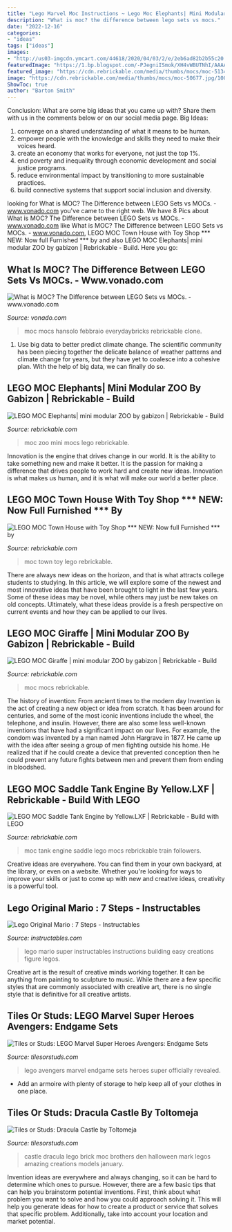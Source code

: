 ```yaml
---
title: "Lego Marvel Moc Instructions ~ Lego Moc Elephants| Mini Modular Zoo By Gabizon"
description: "What is moc? the difference between lego sets vs mocs."
date: "2022-12-16"
categories:
- "ideas"
tags: ["ideas"]
images:
- "http://us03-imgcdn.ymcart.com/44618/2020/04/03/2/e/2eb6ad82b2b55c20.jpg"
featuredImage: "https://1.bp.blogspot.com/-PJegniISmok/XH4vWBUTNhI/AAAAAAAAFm4/YWjStyxT8DA_WM9KrHisUD1_FHwN0q_UACLcBGAs/s1600/76126-2.jpg"
featured_image: "https://cdn.rebrickable.com/media/thumbs/mocs/moc-51348.jpg/1000x800p.jpg"
image: "https://cdn.rebrickable.com/media/thumbs/mocs/moc-50677.jpg/1000x800p.jpg"
ShowToc: true
author: "Barton Smith"
---
```



Conclusion: What are some big ideas that you came up with? Share them with us in the comments below or on our social media page.
Big Ideas:
1. converge on a shared understanding of what it means to be human. 
2. empower people with the knowledge and skills they need to make their voices heard. 
3. create an economy that works for everyone, not just the top 1%. 
4. end poverty and inequality through economic development and social justice programs. 
5. reduce environmental impact by transitioning to more sustainable practices. 
6. build connective systems that support social inclusion and diversity. 

	

		
looking for What is MOC? The Difference between LEGO Sets vs MOCs. - www.vonado.com you've came to the right web. We have 8 Pics about What is MOC? The Difference between LEGO Sets vs MOCs. - www.vonado.com like What is MOC? The Difference between LEGO Sets vs MOCs. - www.vonado.com, LEGO MOC Town House with Toy Shop *** NEW: Now full Furnished *** by and also LEGO MOC Elephants| mini modular ZOO by gabizon | Rebrickable - Build. Here you go:
		
    
## What Is MOC? The Difference Between LEGO Sets Vs MOCs. - Www.vonado.com

<img loading=lazy src="http://us03-imgcdn.ymcart.com/44618/2020/04/03/2/e/2eb6ad82b2b55c20.jpg" onerror="this.onerror=null;this.src='https://tse1.mm.bing.net/th?id=OIP.ODJuP19tzps0f6YInlo3jgHaE8&amp;pid=15.1';" alt="What is MOC? The Difference between LEGO Sets vs MOCs. - www.vonado.com">

_Source: vonado.com_

>moc mocs hansolo febbraio everydaybricks rebrickable clone. 

	

1. Use big data to better predict climate change. The scientific community has been piecing together the delicate balance of weather patterns and climate change for years, but they have yet to coalesce into a cohesive plan. With the help of big data, we can finally do so. 

    
## LEGO MOC Elephants| Mini Modular ZOO By Gabizon | Rebrickable - Build

<img loading=lazy src="https://cdn.rebrickable.com/media/thumbs/mocs/moc-51348.jpg/1000x800p.jpg" onerror="this.onerror=null;this.src='https://tse4.mm.bing.net/th?id=OIP.CMiV0YzFCq7bPxKNigEjSAHaF7&amp;pid=15.1';" alt="LEGO MOC Elephants| mini modular ZOO by gabizon | Rebrickable - Build">

_Source: rebrickable.com_

>moc zoo mini mocs lego rebrickable. 

	

Innovation is the engine that drives change in our world. It is the ability to take something new and make it better. It is the passion for making a difference that drives people to work hard and create new ideas. Innovation is what makes us human, and it is what will make our world a better place.

    
## LEGO MOC Town House With Toy Shop *** NEW: Now Full Furnished *** By

<img loading=lazy src="https://cdn.rebrickable.com/media/thumbs/mocs/moc-43304.jpg/1000x800p.jpg" onerror="this.onerror=null;this.src='https://tse3.mm.bing.net/th?id=OIP.yktLgY9MSXUr4vb8e-jrAgHaF7&amp;pid=15.1';" alt="LEGO MOC Town House with Toy Shop *** NEW: Now full Furnished *** by">

_Source: rebrickable.com_

>moc town toy lego rebrickable. 

	

There are always new ideas on the horizon, and that is what attracts college students to studying. In this article, we will explore some of the newest and most innovative ideas that have been brought to light in the last few years. Some of these ideas may be novel, while others may just be new takes on old concepts. Ultimately, what these ideas provide is a fresh perspective on current events and how they can be applied to our lives.

    
## LEGO MOC Giraffe | Mini Modular ZOO By Gabizon | Rebrickable - Build

<img loading=lazy src="https://cdn.rebrickable.com/media/thumbs/mocs/moc-50677.jpg/1000x800p.jpg" onerror="this.onerror=null;this.src='https://tse3.mm.bing.net/th?id=OIP.6chlxGLfc9AxEAtqod9HSgHaF7&amp;pid=15.1';" alt="LEGO MOC Giraffe | mini modular ZOO by gabizon | Rebrickable - Build">

_Source: rebrickable.com_

>moc mocs rebrickable. 

	

The history of invention: From ancient times to the modern day
Invention is the act of creating a new object or idea from scratch. It has been around for centuries, and some of the most iconic inventions include the wheel, the telephone, and insulin. However, there are also some less well-known inventions that have had a significant impact on our lives. For example, the condom was invented by a man named John Hargrave in 1877. He came up with the idea after seeing a group of men fighting outside his home. He realized that if he could create a device that prevented conception then he could prevent any future fights between men and prevent them from ending in bloodshed.

    
## LEGO MOC Saddle Tank Engine By Yellow.LXF | Rebrickable - Build With LEGO

<img loading=lazy src="https://cdn.rebrickable.com/media/thumbs/mocs/moc-42439.jpg/1000x800p.jpg" onerror="this.onerror=null;this.src='https://tse3.mm.bing.net/th?id=OIP.Xu8gjq6jcsf2x8N9NFrSCwHaF7&amp;pid=15.1';" alt="LEGO MOC Saddle Tank Engine by Yellow.LXF | Rebrickable - Build with LEGO">

_Source: rebrickable.com_

>moc tank engine saddle lego mocs rebrickable train followers. 

	

Creative ideas are everywhere. You can find them in your own backyard, at the library, or even on a website. Whether you're looking for ways to improve your skills or just to come up with new and creative ideas, creativity is a powerful tool.

    
## Lego Original Mario : 7 Steps - Instructables

<img loading=lazy src="https://cdn.instructables.com/ORIG/FG3/A5HI/HY21V62N/FG3A5HIHY21V62N.jpg?frame=1" onerror="this.onerror=null;this.src='https://tse3.mm.bing.net/th?id=OIP.zgdMsK1WPikCg1U0KkKKmAHaIJ&amp;pid=15.1';" alt="Lego Original Mario : 7 Steps - Instructables">

_Source: instructables.com_

>lego mario super instructables instructions building easy creations figure legos. 

	

Creative art is the result of creative minds working together. It can be anything from painting to sculpture to music. While there are a few specific styles that are commonly associated with creative art, there is no single style that is definitive for all creative artists.

    
## Tiles Or Studs: LEGO Marvel Super Heroes Avengers: Endgame Sets

<img loading=lazy src="https://1.bp.blogspot.com/-PJegniISmok/XH4vWBUTNhI/AAAAAAAAFm4/YWjStyxT8DA_WM9KrHisUD1_FHwN0q_UACLcBGAs/s1600/76126-2.jpg" onerror="this.onerror=null;this.src='https://tse1.mm.bing.net/th?id=OIP.EsdPHCUPhj40jMODCr1tHgHaFB&amp;pid=15.1';" alt="Tiles or Studs: LEGO Marvel Super Heroes Avengers: Endgame Sets">

_Source: tilesorstuds.com_

>lego avengers marvel endgame sets heroes super officially revealed. 

	

- Add an armoire with plenty of storage to help keep all of your clothes in one place.

    
## Tiles Or Studs: Dracula Castle By Toltomeja

<img loading=lazy src="http://1.bp.blogspot.com/-NsNaC_d6BRw/Vqo1jWCUT4I/AAAAAAAABvk/ymtr6JNm6eg/s1600/24301950389_01c5e8af69_b.jpg" onerror="this.onerror=null;this.src='https://tse1.mm.bing.net/th?id=OIP.qw7PfkRmECMIyPXcIJNDAAHaKt&amp;pid=15.1';" alt="Tiles or Studs: Dracula Castle by Toltomeja">

_Source: tilesorstuds.com_

>castle dracula lego brick moc brothers den halloween mark legos amazing creations models january. 

	

Invention ideas are everywhere and always changing, so it can be hard to determine which ones to pursue. However, there are a few basic tips that can help you brainstorm potential inventions. First, think about what problem you want to solve and how you could approach solving it. This will help you generate ideas for how to create a product or service that solves that specific problem. Additionally, take into account your location and market potential.

